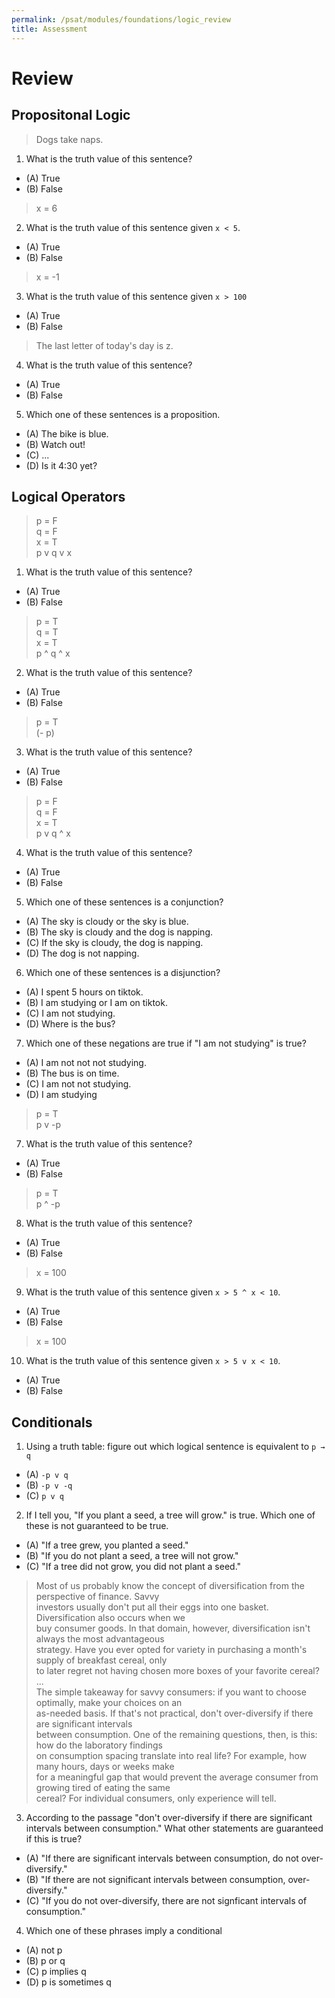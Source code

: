 ```yaml
---
permalink: /psat/modules/foundations/logic_review
title: Assessment
---
```


# Review

## Propositonal Logic

> Dogs take naps.

1. What is the truth value of this sentence?

* (A) True 
* (B) False

> x = 6  

2. What is the truth value of this sentence given `x < 5`.

* (A) True 
* (B) False

> x = -1  

3. What is the truth value of this sentence given `x > 100`

* (A) True 
* (B) False

> The last letter of today's day is z.

4. What is the truth value of this sentence?

* (A) True 
* (B) False

5. Which one of these sentences is a proposition.

* (A) The bike is blue.
* (B) Watch out!
* (C) ...
* (D) Is it 4:30 yet?

## Logical Operators

> p = F  
> q = F  
> x = T  
> p v q v x  

1. What is the truth value of this sentence?

* (A) True 
* (B) False

> p = T  
> q = T  
> x = T  
> p ^ q ^ x  

2. What is the truth value of this sentence?

* (A) True 
* (B) False

> p = T  
> (- p)  

3. What is the truth value of this sentence? 

* (A) True 
* (B) False

> p = F  
> q = F  
> x = T  
> p v q ^ x  

4. What is the truth value of this sentence?

* (A) True 
* (B) False

5. Which one of these sentences is a conjunction?

* (A) The sky is cloudy or the sky is blue.
* (B) The sky is cloudy and the dog is napping.
* (C) If the sky is cloudy, the dog is napping.
* (D) The dog is not napping.

6. Which one of these sentences is a disjunction?

* (A) I spent 5 hours on tiktok.
* (B) I am studying or I am on tiktok.
* (C) I am not studying.
* (D) Where is the bus?

7. Which one of these negations are true if "I am not studying" is true?

* (A) I am not not not studying.
* (B) The bus is on time.
* (C) I am not not studying.
* (D) I am studying

> p = T  
> p v \-p  

7. What is the truth value of this sentence?

* (A) True
* (B) False

> p = T  
> p ^ \-p  

8. What is the truth value of this sentence?

* (A) True
* (B) False

> x = 100

9. What is the truth value of this sentence given `x > 5 ^ x < 10`.

* (A) True
* (B) False

> x = 100

10. What is the truth value of this sentence given `x > 5 v x < 10`.

* (A) True
* (B) False

## Conditionals

1. Using a truth table: figure out which logical sentence is equivalent to `p → q`

  * (A) `-p v q`
  * (B) `-p v -q`
  * (C) `p v q`

2. If I tell you, "If you plant a seed, a tree will grow." is true. Which one of these is not guaranteed to be true.

 * (A) "If a tree grew, you planted a seed."
 * (B) "If you do not plant a seed, a tree will not grow."
 * (C) "If a tree did not grow, you did not plant a seed."

> Most of us probably know the concept of diversification from the perspective of finance. Savvy   
> investors usually don't put all their eggs into one basket. Diversification also occurs when we  
> buy consumer goods. In that domain, however, diversification isn't always the most advantageous  
> strategy. Have you ever opted for variety in purchasing a month's supply of breakfast cereal, only  
> to later regret not having chosen more boxes of your favorite cereal?  
> ...   
> The simple takeaway for savvy consumers: if you want to choose optimally, make your choices on an  
> as-needed basis. If that's not practical, don't over-diversify if there are significant intervals  
> between consumption. One of the remaining questions, then, is this: how do the laboratory findings  
> on consumption spacing translate into real life? For example, how many hours, days or weeks make  
> for a meaningful gap that would prevent the average consumer from growing tired of eating the same  
> cereal? For individual consumers, only experience will tell.  

3. According to the passage "don't over-diversify if there are significant intervals between consumption." What other statements are guaranteed if this is true?

* (A) "If there are significant intervals between consumption, do not over-diversify."
* (B) "If there are not significant intervals between consumption, over-diversify."
* (C) "If you do not over-diversify, there are not signficant intervals of consumption."

4. Which one of these phrases imply a conditional

* (A) not p
* (B) p or q
* (C) p implies q
* (D) p is sometimes q